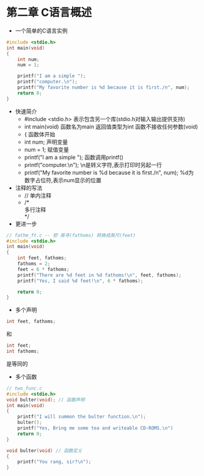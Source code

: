 # 第二章 C语言概述
- 一个简单的C语言实例
```c 
#include <stdio.h>
int main(void)
{
	int num;
	num = 1;

	printf("I am a simple ");
	printf("computer.\n");
	printf("My favorite number is %d because it is first./n", num);
	return 0;
}
```
- 快速简介
	- #include <stdio.h> 表示包含另一个库(stdio.h对输入输出提供支持)
	- int main(void) 函数名为main 返回值类型为int 函数不接收任何参数(void)
	- { 函数体开始
	- int num; 声明变量
	- num = 1; 赋值变量
	- printf("I am a simple "); 函数调用printf()
	- printf("computer.\n"); \n是转义字符,表示打印时另起一行
	- printf("My favorite number is %d because it is first./n", num); %d为数字占位符,表示num显示的位置
- 注释的写法
	- // 单内注释
	- /* <br>
			多行注释<br>
		*/
- 更进一步
```c
// fathm_ft.c -- 把 英寻(fathoms) 转换成英尺(feet)
#include <stdio.h>
int main(void)
{
	int feet, fathoms;
	fathoms = 2;
	feet = 6 * fathoms;
	printf("There are %d feet in %d fathoms!\n", feet, fathoms);
	printf("Yes, I said %d feet!\n", 6 * fathoms);

	return 0;
}
```
- 多个声明
```c
int feet, fathoms;
```
和
```c
int feet;
int fathoms;
```
是等同的

- 多个函数
```c
// two_func.c
#include <stdio.h>
void bulter(void); // 函数声明
int main(void)
{
	printf("I will summon the bulter function.\n");
	bulter();
	printf("Yes, Bring me some tea and writeable CD-ROMS.\n")
	return 0;
}

void bulter(void) // 函数定义
{
	printf("You rang, sir?\n");
}
```
